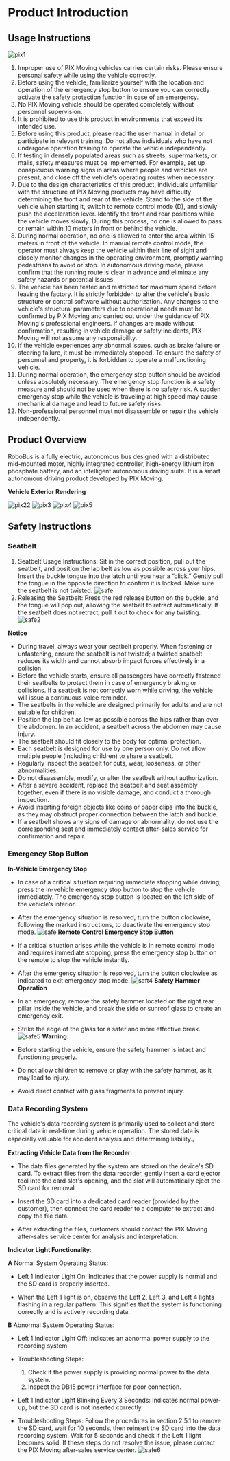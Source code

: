 # Product Introduction

## Usage Instructions

![pix1](./images/pix1.png)

1. Improper use of PIX Moving vehicles carries certain risks. Please ensure personal safety while using the vehicle correctly.  
2. Before using the vehicle, familiarize yourself with the location and operation of the emergency stop button to ensure you can correctly activate the safety protection function in case of an emergency.  
3. No PIX Moving vehicle should be operated completely without personnel supervision.  
4. It is prohibited to use this product in environments that exceed its intended use.  
5. Before using this product, please read the user manual in detail or participate in relevant training. Do not allow individuals who have not undergone operation training to operate the vehicle independently.  
6. If testing in densely populated areas such as streets, supermarkets, or malls, safety measures must be implemented. For example, set up conspicuous warning signs in areas where people and vehicles are present, and close off the vehicle's operating routes when necessary.  
7. Due to the design characteristics of this product, individuals unfamiliar with the structure of PIX Moving products may have difficulty determining the front and rear of the vehicle. Stand to the side of the vehicle when starting it, switch to remote control mode (D), and slowly push the acceleration lever. Identify the front and rear positions while the vehicle moves slowly. During this process, no one is allowed to pass or remain within 10 meters in front or behind the vehicle.  
8. During normal operation, no one is allowed to enter the area within 15 meters in front of the vehicle. In manual remote control mode, the operator must always keep the vehicle within their line of sight and closely monitor changes in the operating environment, promptly warning pedestrians to avoid or stop. In autonomous driving mode, please confirm that the running route is clear in advance and eliminate any safety hazards or potential issues.  
9. The vehicle has been tested and restricted for maximum speed before leaving the factory. It is strictly forbidden to alter the vehicle's basic structure or control software without authorization. Any changes to the vehicle's structural parameters due to operational needs must be confirmed by PIX Moving and carried out under the guidance of PIX Moving's professional engineers. If changes are made without confirmation, resulting in vehicle damage or safety incidents, PIX Moving will not assume any responsibility.  
10. If the vehicle experiences any abnormal issues, such as brake failure or steering failure, it must be immediately stopped. To ensure the safety of personnel and property, it is forbidden to operate a malfunctioning vehicle.  
11. During normal operation, the emergency stop button should be avoided unless absolutely necessary. The emergency stop function is a safety measure and should not be used when there is no safety risk. A sudden emergency stop while the vehicle is traveling at high speed may cause mechanical damage and lead to future safety risks.  
12. Non-professional personnel must not disassemble or repair the vehicle independently.


## Product Overview

RoboBus is a fully electric, autonomous bus designed with a distributed mid-mounted motor, highly integrated controller, high-energy lithium iron phosphate battery, and an intelligent autonomous driving suite. It is a smart autonomous driving product developed by PIX Moving.

**Vehicle Exterior Rendering**

![pix22](./images/pix2.png)
![pix3](./images/pix3.png)
![pix4](./images/pix4.png)
![pix5](./images/pix5.png)

## Safety Instructions
### Seatbelt
1. Seatbelt Usage Instructions: Sit in the correct position, pull out the seatbelt, and position the lap belt as low as possible across your hips. Insert the buckle tongue into the latch until you hear a “click.” Gently pull the tongue in the opposite direction to confirm it is locked. Make sure the seatbelt is not twisted.
![safe](./images/safe1.png)
2. Releasing the Seatbelt: Press the red release button on the buckle, and the tongue will pop out, allowing the seatbelt to retract automatically. If the seatbelt does not retract, pull it out to check for any twisting.
![safe2](./images/safe2.png)

**Notice**

- During travel, always wear your seatbelt properly. When fastening or unfastening, ensure the seatbelt is not twisted; a twisted seatbelt reduces its width and cannot absorb impact forces effectively in a collision.
- Before the vehicle starts, ensure all passengers have correctly fastened their seatbelts to protect them in case of emergency braking or collisions. If a seatbelt is not correctly worn while driving, the vehicle will issue a continuous voice reminder.
- The seatbelts in the vehicle are designed primarily for adults and are not suitable for children.
- Position the lap belt as low as possible across the hips rather than over the abdomen. In an accident, a seatbelt across the abdomen may cause injury.
- The seatbelt should fit closely to the body for optimal protection.
- Each seatbelt is designed for use by one person only. Do not allow multiple people (including children) to share a seatbelt.
- Regularly inspect the seatbelt for cuts, wear, looseness, or other abnormalities.
- Do not disassemble, modify, or alter the seatbelt without authorization.
- After a severe accident, replace the seatbelt and seat assembly together, even if there is no visible damage, and conduct a thorough inspection.
- Avoid inserting foreign objects like coins or paper clips into the buckle, as they may obstruct proper connection between the latch and buckle.
- If a seatbelt shows any signs of damage or abnormality, do not use the corresponding seat and immediately contact after-sales service for confirmation and repair.

### Emergency Stop Button

**In-Vehicle Emergency Stop**

- In case of a critical situation requiring immediate stopping while driving, press the in-vehicle emergency stop button to stop the vehicle immediately. The emergency stop button is located on the left side of the vehicle’s interior.
- After the emergency situation is resolved, turn the button clockwise, following the marked instructions, to deactivate the emergency stop mode.
![safe](./images/safe3.png)
**Remote Control Emergency Stop Button**

- If a critical situation arises while the vehicle is in remote control mode and requires immediate stopping, press the emergency stop button on the remote to stop the vehicle instantly.
- After the emergency situation is resolved, turn the button clockwise as indicated to exit emergency stop mode.
![saft4](./images/safe4.png)
**Safety Hammer Operation**

- In an emergency, remove the safety hammer located on the right rear pillar inside the vehicle, and break the side or sunroof glass to create an emergency exit.
- Strike the edge of the glass for a safer and more effective break.
![safe5](./images/safe5.png)
**Warning**:

- Before starting the vehicle, ensure the safety hammer is intact and functioning properly.
- Do not allow children to remove or play with the safety hammer, as it may lead to injury.
- Avoid direct contact with glass fragments to prevent injury.
### Data Recording System

The vehicle's data recording system is primarily used to collect and store critical data in real-time during vehicle operation. The stored data is especially valuable for accident analysis and determining liability.。

**Extracting Vehicle Data from the Recorder**:

- The data files generated by the system are stored on the device's SD card. To extract files from the data recorder, gently insert a card ejector tool into the card slot's opening, and the slot will automatically eject the SD card for removal.

- Insert the SD card into a dedicated card reader (provided by the customer), then connect the card reader to a computer to extract and copy the file data.

- After extracting the files, customers should contact the PIX Moving after-sales service center for analysis and interpretation.

**Indicator Light Functionality**:

**A** Normal System Operating Status:

- Left 1 Indicator Light On: Indicates that the power supply is normal and the SD card is properly inserted.
  
- When the Left 1 light is on, observe the Left 2, Left 3, and Left 4 lights flashing in a regular pattern: This signifies that the system is functioning correctly and is actively recording data.

**B** Abnormal System Operating Status:

- Left 1 Indicator Light Off: Indicates an abnormal power supply to the recording system.
  
- Troubleshooting Steps: 
    1. Check if the power supply is providing normal power to the data system.
    2. Inspect the DB15 power interface for poor connection.

- Left 1 Indicator Light Blinking Every 3 Seconds: Indicates normal power-up, but the SD card is not inserted correctly.
  
- Troubleshooting Steps: Follow the procedures in section 2.5.1 to remove the SD card, wait for 10 seconds, then reinsert the SD card into the data recording system. Wait for 5 seconds and check if the Left 1 light becomes solid. If these steps do not resolve the issue, please contact the PIX Moving after-sales service center.
![safe6](./images/safe6.png)
